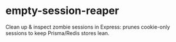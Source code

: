 # empty-session-reaper
Clean up & inspect zombie sessions in Express: prunes cookie-only sessions to keep Prisma/Redis stores lean.
